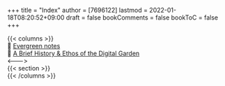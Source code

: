 +++
title = "Index"
author = [7696122]
lastmod = 2022-01-18T08:20:52+09:00
draft = false
bookComments = false
bookToC = false
+++

{{< columns >}}  
🌲 [Evergreen notes](https://notes.andymatuschak.org/Evergreen%5Fnotes)  
🏡 [A Brief History & Ethos of the Digital Garden](https://maggieappleton.com/garden-history)  
<--->  
{{< section >}}  
{{< /columns >}}
